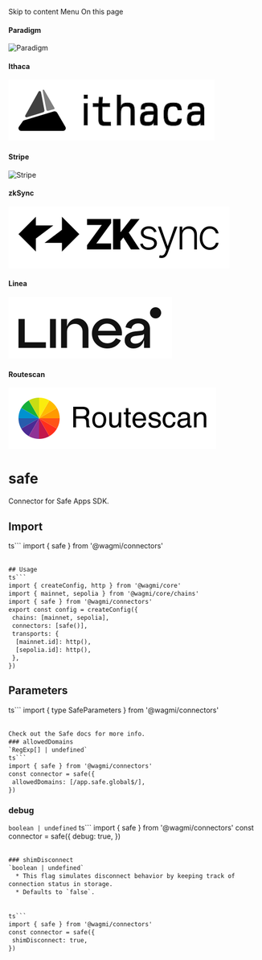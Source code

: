Skip to content 
Menu
On this page
#### Paradigm
![Paradigm](https://raw.githubusercontent.com/wevm/.github/main/content/sponsors/paradigm-light.svg)
#### Ithaca
![Ithaca](https://raw.githubusercontent.com/wevm/.github/main/content/sponsors/ithaca-light.svg)
#### Stripe
![Stripe](https://raw.githubusercontent.com/wevm/.github/main/content/sponsors/stripe-light.svg)
#### zkSync
![zkSync](https://raw.githubusercontent.com/wevm/.github/main/content/sponsors/zksync-light.svg)
#### Linea
![Linea](https://raw.githubusercontent.com/wevm/.github/main/content/sponsors/linea-light.svg)
#### Routescan
![Routescan](https://raw.githubusercontent.com/wevm/.github/main/content/sponsors/routescan-light.svg)
# safe ​
Connector for Safe Apps SDK.
## Import ​
ts```
import { safe } from '@wagmi/connectors'
```

## Usage ​
ts```
import { createConfig, http } from '@wagmi/core'
import { mainnet, sepolia } from '@wagmi/core/chains'
import { safe } from '@wagmi/connectors'
export const config = createConfig({
 chains: [mainnet, sepolia],
 connectors: [safe()],
 transports: {
  [mainnet.id]: http(),
  [sepolia.id]: http(),
 },
})
```

## Parameters ​
ts```
import { type SafeParameters } from '@wagmi/connectors'
```

Check out the Safe docs for more info.
### allowedDomains ​
`RegExp[] | undefined`
ts```
import { safe } from '@wagmi/connectors'
const connector = safe({
 allowedDomains: [/app.safe.global$/], 
})
```

### debug ​
`boolean | undefined`
ts```
import { safe } from '@wagmi/connectors'
const connector = safe({
 debug: true, 
})
```

### shimDisconnect ​
`boolean | undefined`
  * This flag simulates disconnect behavior by keeping track of connection status in storage.
  * Defaults to `false`.


ts```
import { safe } from '@wagmi/connectors'
const connector = safe({
 shimDisconnect: true, 
})
```

